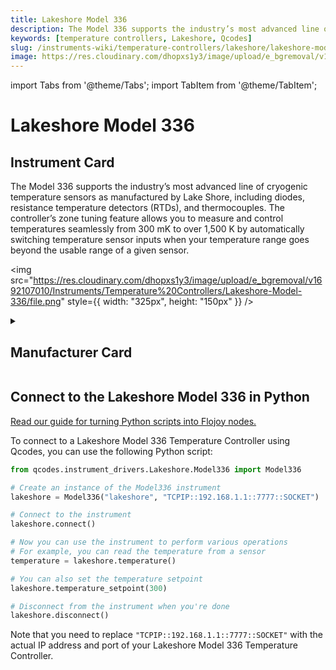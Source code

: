 ```yaml
---
title: Lakeshore Model 336
description: The Model 336 supports the industry’s most advanced line of cryogenic temperature sensors as manufactured by Lake Shore, including diodes, resistance temperature detectors (RTDs), and thermocouples. The controller’s zone tuning feature allows you to measure and control temperatures seamlessly from 300 mK to over 1,500 K by automatically switching temperature sensor inputs when your temperature range goes beyond the usable range of a given sensor.
keywords: [temperature controllers, Lakeshore, Qcodes]
slug: /instruments-wiki/temperature-controllers/lakeshore/lakeshore-model-336
image: https://res.cloudinary.com/dhopxs1y3/image/upload/e_bgremoval/v1692107010/Instruments/Temperature%20Controllers/Lakeshore-Model-336/file.png
---
```


import Tabs from '@theme/Tabs';
import TabItem from '@theme/TabItem';

# Lakeshore Model 336

## Instrument Card

<div className="flex">

<div>

The Model 336 supports the industry’s most advanced line of cryogenic temperature sensors as manufactured by Lake Shore, including diodes, resistance temperature detectors (RTDs), and thermocouples. The controller’s zone tuning feature allows you to measure and control temperatures seamlessly from 300 mK to over 1,500 K by automatically switching temperature sensor inputs when your temperature range goes beyond the usable range of a given sensor.

</div>

<img src="https://res.cloudinary.com/dhopxs1y3/image/upload/e_bgremoval/v1692107010/Instruments/Temperature%20Controllers/Lakeshore-Model-336/file.png" style={{ width: "325px", height: "150px" }} />

</div>

<details>
<summary><h2>Manufacturer Card</h2></summary>

<img src="https://res.cloudinary.com/dhopxs1y3/image/upload/e_bgremoval/v1692125966/Instruments/Vendor%20Logos/Lakeshore.png" style={{ width: "100%", objectFit: "cover" }} />

Supporting advanced scientific research, Lake Shore is a leading global innovator in measurement and control solutions. <a href="https://www.lakeshore.com/home">Website</a>.

<ul>
  <li>Headquarters: Westerville, Ohio, USA</li>
  <li>Yearly Revenue (millions, USD): 21.4</li>
</ul>
</details>

## Connect to the Lakeshore Model 336 in Python

[Read our guide for turning Python scripts into Flojoy nodes.](https://docs.flojoy.ai/custom-nodes/creating-custom-node/)


<Tabs>
<TabItem value="Qcodes" label="Qcodes">

To connect to a Lakeshore Model 336 Temperature Controller using Qcodes, you can use the following Python script:

```python
from qcodes.instrument_drivers.Lakeshore.Model336 import Model336

# Create an instance of the Model336 instrument
lakeshore = Model336("lakeshore", "TCPIP::192.168.1.1::7777::SOCKET")

# Connect to the instrument
lakeshore.connect()

# Now you can use the instrument to perform various operations
# For example, you can read the temperature from a sensor
temperature = lakeshore.temperature()

# You can also set the temperature setpoint
lakeshore.temperature_setpoint(300)

# Disconnect from the instrument when you're done
lakeshore.disconnect()
```

Note that you need to replace `"TCPIP::192.168.1.1::7777::SOCKET"` with the actual IP address and port of your Lakeshore Model 336 Temperature Controller.

</TabItem>
</Tabs>